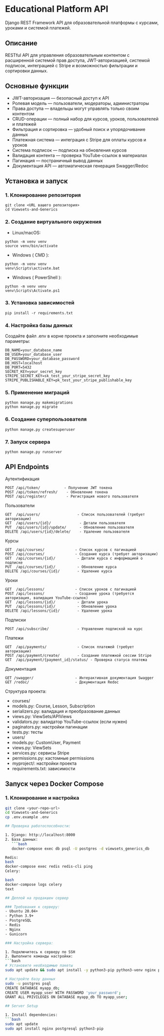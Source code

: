 # Educational Platform API

Django REST Framework API для образовательной платформы с курсами, уроками и системой платежей.

## Описание

RESTful API для управления образовательным контентом с расширенной системой прав доступа, 
JWT-авторизацией, системой подписок, интеграцией с Stripe и возможностью фильтрации и сортировки данных.

## Основные функции

-  JWT-авторизация — безопасный доступ к API
-  Ролевая модель — пользователи, модераторы, администраторы
-  Права доступа — владельцы могут управлять только своим контентом
-  CRUD-операции — полный набор для курсов, уроков, пользователей и платежей
-  Фильтрация и сортировка — удобный поиск и упорядочивание данных
-  Платежная система — интеграция с Stripe для оплаты курсов и уроков
-  Система подписок — подписка на обновления курсов
-  Валидация контента — проверка YouTube-ссылок в материалах
-  Пагинация — постраничный вывод данных
-  Документация API — автоматическая генерация Swagger/Redoc

##  Установка и запуск

### 1. Клонирование репозитория
```
git clone <URL вашего репозитория>
cd Viewsets-and-Generics
```

### 2. Создание виртуального окружения
- Linux/macOS:
```
python -m venv venv
source venv/bin/activate
```
- Windows ( CMD ):
```
python -m venv venv
venv\Scripts\activate.bat
```
- Windows ( PowerShell ):
```
python -m venv venv
venv\Scripts\Activate.ps1
```

### 3. Установка зависимостей
```
pip install -r requirements.txt
```

### 4. Настройка базы данных
Создайте файл .env в корне проекта и заполните необходимые параметры:

```dotenv
DB_NAME=your_database_name
DB_USER=your_database_user
DB_PASSWORD=your_database_password
DB_HOST=localhost
DB_PORT=5432
SECRET_KEY=your_secret_key
STRIPE_SECRET_KEY=sk_test_your_stripe_secret_key
STRIPE_PUBLISHABLE_KEY=pk_test_your_stripe_publishable_key
```

### 5. Применение миграций
```
python manage.py makemigrations
python manage.py migrate
```

### 6. Создание суперпользователя
```
python manage.py createsuperuser
```

### 7. Запуск сервера
```
python manage.py runserver
```

## API Endpoints

Аутентификация
```
POST /api/token/           - Получение JWT токена
POST /api/token/refresh/    - Обновление токена
POST /api/register/         - Регистрация нового пользователя
```

Пользователи
```
GET  /api/users/                 - Список пользователей (требует авторизации)
GET  /api/users/{id}/             - Детали пользователя
PUT  /api/users/{id}/update/      - Обновление пользователя
DELETE /api/users/{id}/delete/    - Удаление пользователя
```

Курсы
```
GET  /api/courses/              - Список курсов с пагинацией
POST /api/courses/              - Создание курса (требует авторизации)
GET  /api/courses/{id}/          - Детали курса с информацией о подписке
PUT  /api/courses/{id}/          - Обновление курса
DELETE /api/courses/{id}/        - Удаление курса
```

Уроки
```
GET  /api/lessons/              - Список уроков с пагинацией
POST /api/lessons/              - Создание урока (требуется авторизация, валидация YouTube-ссылок)
GET  /api/lessons/{id}/          - Детали урока
PUT  /api/lessons/{id}/          - Обновление урока
DELETE /api/lessons/{id}/        - Удаление урока
```

Подписки
```
POST /api/subscribe/             - Управление подпиской на курс
```

Платежи
```
GET  /api/payments/              - Список платежей (требует авторизации)
POST /api/payment/create/        - Создание платежной сессии Stripe
GET  /api/payment/{payment_id}/status/ - Проверка статуса платежа
```

Документация
```
GET /swagger/                   - Интерактивная документация Swagger
GET /redoc/                     - Документация Redoc
```
Структура проекта:
- courses/
- models.py: Course, Lesson, Subscription
- serializers.py: валидация и преобразование данных
- views.py: ViewSets/APIViews
- validators.py: валидатор YouTube-ссылок (если нужен)
- paginators.py: настройки пагинации
- tests.py: тесты
- users/
- models.py: CustomUser, Payment
- views.py: ViewSets
- services.py: сервисы Stripe
- permissions.py: кастомные permissions
- myproject/: настройки проекта
- requirements.txt: зависимости

## Запуск через Docker Compose

### 1. Клонирование и настройка
```bash
git clone <your-repo-url>
cd Viewsets-and-Generics
cp .env.example .env

## Проверка работоспособности:

1. Django: http://localhost:8000
2. База данных: 
   ```bash
   docker-compose exec db psql -U postgres -d viewsets_generics_db

Redis:
bash
docker-compose exec redis redis-cli ping
Celery:

bash
docker-compose logs celery
text

## Деплой на продакшен сервер

### Требования к серверу:
- Ubuntu 20.04+
- Python 3.9+
- PostgreSQL
- Redis
- Nginx
- Gunicorn

### Настройка сервера:

1. Подключитесь к серверу по SSH
2. Выполните команды настройки:
```bash
# Установите необходимые пакеты
sudo apt update && sudo apt install -y python3-pip python3-venv nginx postgresql redis-server

# Настройте базу данных
sudo -u postgres psql
CREATE DATABASE myapp_db;
CREATE USER myapp_user WITH PASSWORD 'your_password';
GRANT ALL PRIVILEGES ON DATABASE myapp_db TO myapp_user;

## Server Setup

1. Install dependencies:
```bash
sudo apt update
sudo apt install nginx postgresql python3-pip
